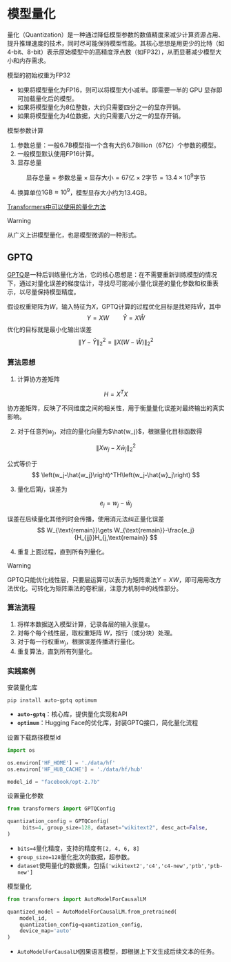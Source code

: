 # 模型量化

量化（Quantization）是一种通过降低模型参数的数值精度来减少计算资源占用、提升推理速度的技术，同时尽可能保持模型性能。其核心思想是用更少的比特（如4-bit、8-bit）表示原始模型中的高精度浮点数（如FP32），从而显著减少模型大小和内存需求。

模型的初始权重为FP32

* 如果将模型量化为FP16，则可以将模型大小减半。即需要一半的 GPU 显存即可加载量化后的模型。
* 如果将模型量化为8位整数，大约只需要四分之一的显存开销。
* 如果将模型量化为4位数据，大约只需要八分之一的显存开销。

模型参数计算

1. 参数总量：一般6.7B模型指一个含有大约6.7Billion（67亿）个参数的模型。
2. 一般模型默认使用FP16计算。
3. 显存总量

$$
\text{显存总量}
=\text{参数总量}\times\text{显存大小}
=67\text{亿}\times2\text{字节}
=13.4\times10^9\text{字节}
$$

4. 换算单位$1\text{GB}\approx 10^9$，模型显存大小约为13.4GB。

[Transformers中可以使用的量化方法](https://huggingface.co/docs/transformers/quantization/overview)

> [!warning]
>
> 从广义上讲模型量化，也是模型微调的一种形式。

## GPTQ

[GPTQ](https://arxiv.org/pdf/2210.17323)是一种后训练量化方法，它的核心思想是：在不需要重新训练模型的情况下，通过对量化误差的梯度估计，寻找尽可能减小量化误差的量化参数和权重表示，以尽量保持模型精度。

假设权重矩阵为$W$，输入特征为$X$，GPTQ计算的过程优化目标是找矩阵$\hat{W}$，其中
$$
Y=XW \qquad \hat{Y} = X\hat{W}
$$
优化的目标就是最小化输出误差
$$
\left\|Y-\hat{Y}\right\|_2^2=\left\|X\left(W-\hat{W}\right )\right\|_2^2
$$

### 算法思想

1. 计算协方差矩阵

$$
H=X^TX
$$

协方差矩阵，反映了不同维度之间的相关性，用于衡量量化误差对最终输出的真实影响。

2. 对于任意列$w_j$，对应的量化向量为$\hat{w_j}$，根据量化目标函数得

$$
\left\|Xw_j-X\hat{w}_j\right\|_2^2
$$

公式等价于
$$
\left(w_j-\hat{w_j}\right)^TH\left(w_j-\hat{w}_j\right)
$$

3. 量化后第$j$，误差为

$$
e_j=w_j-\hat{w}_j
$$

误差在后续量化其他列时会传播，使用消元法纠正量化误差
$$
W_{\text{remain}}\gets W_{\text{remain}}-\frac{e_j}{H_{jj}}H_{j,\text{remain}}
$$

4. 重复上面过程，直到所有列量化。

> [!warning]
>
> GPTQ只能优化线性层，只要层运算可以表示为矩阵乘法$Y=XW$，即可用用改方法优化。可转化为矩阵乘法的卷积层，注意力机制中的线性部分。

### 算法流程

1. 将样本数据送入模型计算，记录各层的输入张量$x$。
2. 对每个每个线性层，取权重矩阵 $W$，按行（或分块）处理。
3. 对于每一行权重$w_j$，根据误差传播进行量化。
4. 重复算法，直到所有列量化。

### 实践案例

安装量化库

```shell
pip install auto-gptq optimum
```

* **`auto-gptq`**：核心库，提供量化实现和API
* **`optimum`**：Hugging Face的优化库，封装GPTQ接口，简化量化流程

设置下载路径模型id

```python
import os

os.environ['HF_HOME'] = './data/hf'
os.environ['HF_HUB_CACHE'] = './data/hf/hub'

model_id = "facebook/opt-2.7b"
```

设置量化参数

```python
from transformers import GPTQConfig

quantization_config = GPTQConfig(
     bits=4, group_size=128, dataset="wikitext2", desc_act=False,
)
```

* `bits=4`量化精度，支持的精度有`[2, 4, 6, 8]`
* `group_size=128`量化批次的数据，超参数。
* `dataset`使用量化的数据集，包括`['wikitext2','c4','c4-new','ptb','ptb-new']`

模型量化

```python
from transformers import AutoModelForCausalLM

quantized_model = AutoModelForCausalLM.from_pretrained(
    model_id,
    quantization_config=quantization_config,
    device_map='auto'
)
```

* `AutoModelForCausalLM`因果语言模型，即根据上下文生成后续文本的任务。
